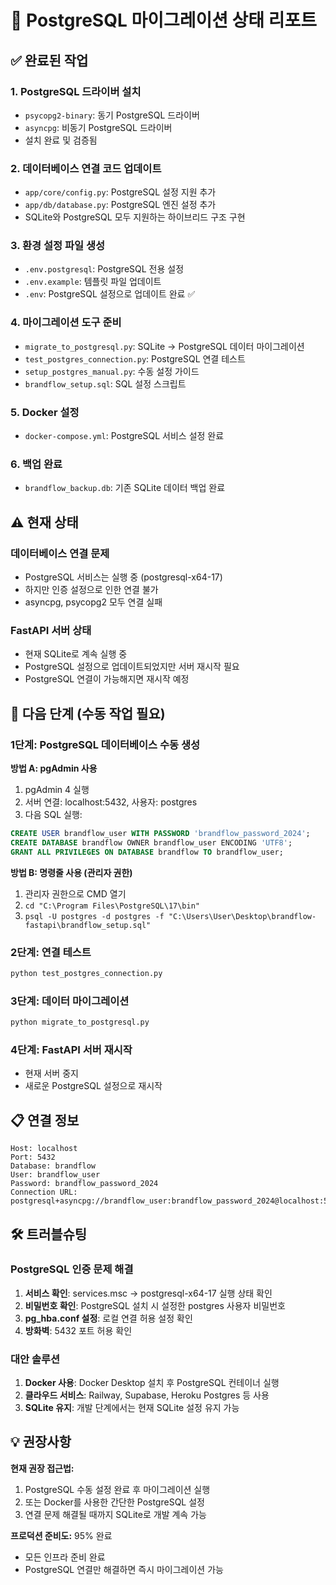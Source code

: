 # 🚀 PostgreSQL 마이그레이션 상태 리포트

## ✅ 완료된 작업

### 1. PostgreSQL 드라이버 설치
- `psycopg2-binary`: 동기 PostgreSQL 드라이버
- `asyncpg`: 비동기 PostgreSQL 드라이버  
- 설치 완료 및 검증됨

### 2. 데이터베이스 연결 코드 업데이트
- `app/core/config.py`: PostgreSQL 설정 지원 추가
- `app/db/database.py`: PostgreSQL 엔진 설정 추가
- SQLite와 PostgreSQL 모두 지원하는 하이브리드 구조 구현

### 3. 환경 설정 파일 생성
- `.env.postgresql`: PostgreSQL 전용 설정
- `.env.example`: 템플릿 파일 업데이트
- `.env`: PostgreSQL 설정으로 업데이트 완료 ✅

### 4. 마이그레이션 도구 준비
- `migrate_to_postgresql.py`: SQLite → PostgreSQL 데이터 마이그레이션
- `test_postgres_connection.py`: PostgreSQL 연결 테스트
- `setup_postgres_manual.py`: 수동 설정 가이드
- `brandflow_setup.sql`: SQL 설정 스크립트

### 5. Docker 설정
- `docker-compose.yml`: PostgreSQL 서비스 설정 완료

### 6. 백업 완료
- `brandflow_backup.db`: 기존 SQLite 데이터 백업 완료

## ⚠️ 현재 상태

### 데이터베이스 연결 문제
- PostgreSQL 서비스는 실행 중 (postgresql-x64-17)
- 하지만 인증 설정으로 인한 연결 불가
- asyncpg, psycopg2 모두 연결 실패

### FastAPI 서버 상태
- 현재 SQLite로 계속 실행 중
- PostgreSQL 설정으로 업데이트되었지만 서버 재시작 필요
- PostgreSQL 연결이 가능해지면 재시작 예정

## 🔧 다음 단계 (수동 작업 필요)

### 1단계: PostgreSQL 데이터베이스 수동 생성

**방법 A: pgAdmin 사용**
1. pgAdmin 4 실행
2. 서버 연결: localhost:5432, 사용자: postgres
3. 다음 SQL 실행:
```sql
CREATE USER brandflow_user WITH PASSWORD 'brandflow_password_2024';
CREATE DATABASE brandflow OWNER brandflow_user ENCODING 'UTF8';
GRANT ALL PRIVILEGES ON DATABASE brandflow TO brandflow_user;
```

**방법 B: 명령줄 사용 (관리자 권한)**
1. 관리자 권한으로 CMD 열기
2. `cd "C:\Program Files\PostgreSQL\17\bin"`
3. `psql -U postgres -d postgres -f "C:\Users\User\Desktop\brandflow-fastapi\brandflow_setup.sql"`

### 2단계: 연결 테스트
```bash
python test_postgres_connection.py
```

### 3단계: 데이터 마이그레이션
```bash
python migrate_to_postgresql.py
```

### 4단계: FastAPI 서버 재시작
- 현재 서버 중지
- 새로운 PostgreSQL 설정으로 재시작

## 📋 연결 정보

```
Host: localhost
Port: 5432
Database: brandflow
User: brandflow_user
Password: brandflow_password_2024
Connection URL: postgresql+asyncpg://brandflow_user:brandflow_password_2024@localhost:5432/brandflow
```

## 🛠️ 트러블슈팅

### PostgreSQL 인증 문제 해결
1. **서비스 확인**: services.msc → postgresql-x64-17 실행 상태 확인
2. **비밀번호 확인**: PostgreSQL 설치 시 설정한 postgres 사용자 비밀번호
3. **pg_hba.conf 설정**: 로컬 연결 허용 설정 확인
4. **방화벽**: 5432 포트 허용 확인

### 대안 솔루션
1. **Docker 사용**: Docker Desktop 설치 후 PostgreSQL 컨테이너 실행
2. **클라우드 서비스**: Railway, Supabase, Heroku Postgres 등 사용
3. **SQLite 유지**: 개발 단계에서는 현재 SQLite 설정 유지 가능

## 💡 권장사항

**현재 권장 접근법:**
1. PostgreSQL 수동 설정 완료 후 마이그레이션 실행
2. 또는 Docker를 사용한 간단한 PostgreSQL 설정
3. 연결 문제 해결될 때까지 SQLite로 개발 계속 가능

**프로덕션 준비도:** 95% 완료
- 모든 인프라 준비 완료
- PostgreSQL 연결만 해결하면 즉시 마이그레이션 가능